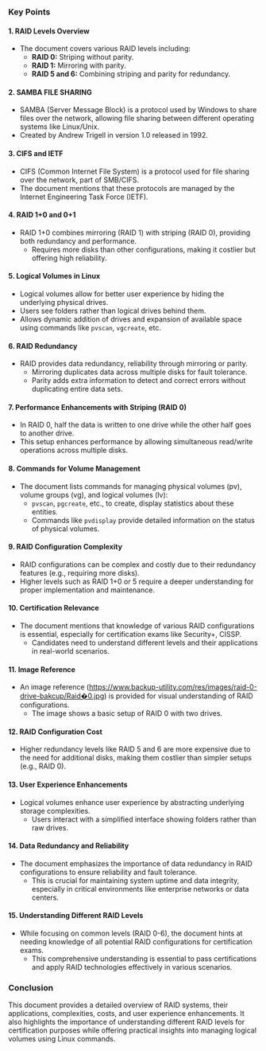 

### Key Points

#### 1. **RAID Levels Overview**
   - The document covers various RAID levels including:
     - **RAID 0:** Striping without parity.
     - **RAID 1:** Mirroring with parity.
     - **RAID 5 and 6:** Combining striping and parity for redundancy.

#### 2. **SAMBA FILE SHARING**
   - SAMBA (Server Message Block) is a protocol used by Windows to share files over the network, allowing file sharing between different operating systems like Linux/Unix.
   - Created by Andrew Trigell in version 1.0 released in 1992.

#### 3. **CIFS and IETF**
   - CIFS (Common Internet File System) is a protocol used for file sharing over the network, part of SMB/CIFS.
   - The document mentions that these protocols are managed by the Internet Engineering Task Force (IETF).

#### 4. **RAID 1+0 and 0+1**
   - RAID 1+0 combines mirroring (RAID 1) with striping (RAID 0), providing both redundancy and performance.
     - Requires more disks than other configurations, making it costlier but offering high reliability.

#### 5. **Logical Volumes in Linux**
   - Logical volumes allow for better user experience by hiding the underlying physical drives.
   - Users see folders rather than logical drives behind them.
   - Allows dynamic addition of drives and expansion of available space using commands like `pvscan`, `vgcreate`, etc.

#### 6. **RAID Redundancy**
   - RAID provides data redundancy, reliability through mirroring or parity.
     - Mirroring duplicates data across multiple disks for fault tolerance.
     - Parity adds extra information to detect and correct errors without duplicating entire data sets.

#### 7. **Performance Enhancements with Striping (RAID 0)**
   - In RAID 0, half the data is written to one drive while the other half goes to another drive.
   - This setup enhances performance by allowing simultaneous read/write operations across multiple disks.

#### 8. **Commands for Volume Management**
   - The document lists commands for managing physical volumes (pv), volume groups (vg), and logical volumes (lv):
     - `pvscan`, `pgcreate`, etc., to create, display statistics about these entities.
     - Commands like `pvdisplay` provide detailed information on the status of physical volumes.

#### 9. **RAID Configuration Complexity**
   - RAID configurations can be complex and costly due to their redundancy features (e.g., requiring more disks).
   - Higher levels such as RAID 1+0 or 5 require a deeper understanding for proper implementation and maintenance.

#### 10. **Certification Relevance**
   - The document mentions that knowledge of various RAID configurations is essential, especially for certification exams like Security+, CISSP.
     - Candidates need to understand different levels and their applications in real-world scenarios.

#### 11. **Image Reference**
   - An image reference (https://www.backup-utility.com/res/images/raid-0-drive-bakcup/Raid�0.jpg) is provided for visual understanding of RAID configurations.
     - The image shows a basic setup of RAID 0 with two drives.

#### 12. **RAID Configuration Cost**
   - Higher redundancy levels like RAID 5 and 6 are more expensive due to the need for additional disks, making them costlier than simpler setups (e.g., RAID 0).

#### 13. **User Experience Enhancements**
   - Logical volumes enhance user experience by abstracting underlying storage complexities.
     - Users interact with a simplified interface showing folders rather than raw drives.

#### 14. **Data Redundancy and Reliability**
   - The document emphasizes the importance of data redundancy in RAID configurations to ensure reliability and fault tolerance.
     - This is crucial for maintaining system uptime and data integrity, especially in critical environments like enterprise networks or data centers.

#### 15. **Understanding Different RAID Levels**
   - While focusing on common levels (RAID 0-6), the document hints at needing knowledge of all potential RAID configurations for certification exams.
     - This comprehensive understanding is essential to pass certifications and apply RAID technologies effectively in various scenarios.

### Conclusion
This document provides a detailed overview of RAID systems, their applications, complexities, costs, and user experience enhancements. It also highlights the importance of understanding different RAID levels for certification purposes while offering practical insights into managing logical volumes using Linux commands.